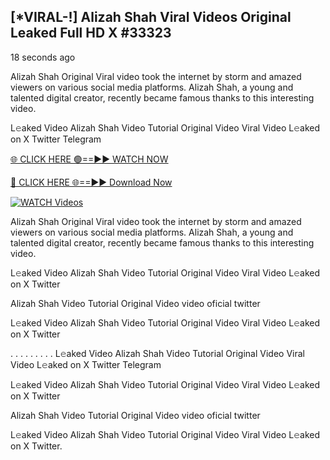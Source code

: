 ## [*VIRAL-!] Alizah Shah Viral Videos Original Leaked Full HD X #33323

18 seconds ago

Alizah Shah Original Viral video took the internet by storm and amazed viewers on various social media platforms. Alizah Shah, a young and talented digital creator, recently became famous thanks to this interesting video.

L𝚎aked Video Alizah Shah Video Tutorial Original Video Viral Video L𝚎aked on X Twitter Telegram

[🌐 CLICK HERE 🟢==►► WATCH NOW](https://azvirallink.blogspot.com/2025/01/viral-video-new-year-2025.html)

[🔴 CLICK HERE 🌐==►► Download Now](https://azvirallink.blogspot.com/2025/01/viral-video-new-year-2025.html)

[![WATCH Videos](https://i.imgur.com/6ooyjBv.gif)](https://azvirallink.blogspot.com/2025/01/viral-video-new-year-2025.html)

Alizah Shah Original Viral video took the internet by storm and amazed viewers on various social media platforms. Alizah Shah, a young and talented digital creator, recently became famous thanks to this interesting video.

L𝚎aked Video Alizah Shah Video Tutorial Original Video Viral Video L𝚎aked on X Twitter

Alizah Shah Video Tutorial Original Video video oficial twitter

L𝚎aked Video Alizah Shah Video Tutorial Original Video Viral Video L𝚎aked on X Twitter

. . . . . . . . . L𝚎aked Video Alizah Shah Video Tutorial Original Video Viral Video L𝚎aked on X Twitter Telegram

L𝚎aked Video Alizah Shah Video Tutorial Original Video Viral Video L𝚎aked on X Twitter

Alizah Shah Video Tutorial Original Video video oficial twitter

L𝚎aked Video Alizah Shah Video Tutorial Original Video Viral Video L𝚎aked on X Twitter.